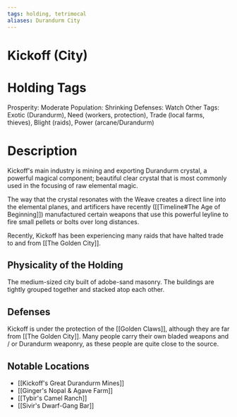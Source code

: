 ```yaml
---
tags: holding, tetrimocal
aliases: Durandurm City
---
```

# Kickoff (City)
# Holding Tags
Prosperity: Moderate
Population: Shrinking
Defenses: Watch
Other Tags: Exotic (Durandurm), Need (workers, protection), Trade (local farms, thieves), Blight (raids), Power (arcane/Durandurm)

# Description
Kickoff's main industry is mining and exporting Durandurm crystal, a powerful magical component; beautiful clear crystal that is most commonly used in the focusing of raw elemental magic. 

The way that the crystal resonates with the Weave creates a direct line into the elemental planes, and artificers have recently ([[Timeline#The Age of Beginning]]) manufactured certain weapons that use this powerful leyline to fire small pellets or bolts over long distances.

Recently, Kickoff has been experiencing many raids that have halted trade to and from [[The Golden City]]. 


## Physicality of the Holding
The medium-sized city built of adobe-sand masonry. The buildings are tightly grouped together and stacked atop each other.

## Defenses
Kickoff is under the protection of the [[Golden Claws]], although they are far from [[The Golden City]]. Many people carry their own bladed weapons and / or Durandurm weaponry, as these people are quite close to the source.

## Notable Locations
- [[Kickoff's Great Durandurm Mines]]
- [[Ginger's Nopal & Agave Farm]]
- [[Tybir's Camel Ranch]]
- [[Sivir's Dwarf-Gang Bar]]

